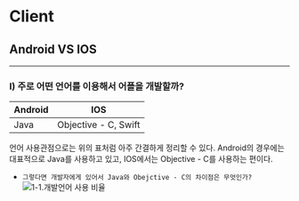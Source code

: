 # Client
## Android VS IOS

* * *
### I) 주로 어떤 언어를 이용해서 어플을 개발할까?
 | Android     | IOS    |
|--------|-------|
| Java      |  Objective - C, Swift     |


언어 사용관점으로는 위의 표처럼 아주 간결하게 정리할 수 있다.
Android의 경우에는 대표적으로 Java를 사용하고 있고, IOS에서는 Objective - C를 사용하는 편이다.
*  `그렇다면 개발자에게 있어서 Java와 Obejctive - C의 차이점은 무엇인가?`
  ![1-1.개발언어 사용 비율](https://user-images.githubusercontent.com/43811124/49511460-96196c00-f8ce-11e8-8b10-a227f0811026.PNG "width:30px; height: 20px")
